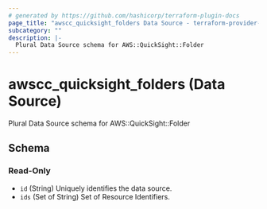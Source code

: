 ```yaml
---
# generated by https://github.com/hashicorp/terraform-plugin-docs
page_title: "awscc_quicksight_folders Data Source - terraform-provider-awscc"
subcategory: ""
description: |-
  Plural Data Source schema for AWS::QuickSight::Folder
---
```


# awscc_quicksight_folders (Data Source)

Plural Data Source schema for AWS::QuickSight::Folder



<!-- schema generated by tfplugindocs -->
## Schema

### Read-Only

- `id` (String) Uniquely identifies the data source.
- `ids` (Set of String) Set of Resource Identifiers.
